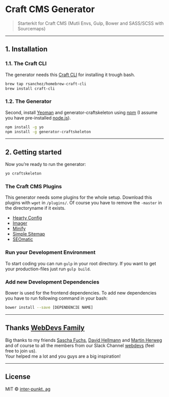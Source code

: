# Craft CMS Generator
> Starterkit for Craft CMS (Mutli Envs, Gulp, Bower and SASS/SCSS with Sourcemaps)

***

## 1. Installation

### 1.1. The Craft CLI
The generator needs this [Craft CLI](https://github.com/rsanchez/craft-cli) for installing it trough bash.
```bash
brew tap rsanchez/homebrew-craft-cli
brew install craft-cli
```

### 1.2. The Generator
Second, install [Yeoman](http://yeoman.io) and generator-craftskeleton using [npm](https://www.npmjs.com/) (I assume you have pre-installed [node.js](https://nodejs.org/)).
```bash
npm install -g yo
npm install -g generator-craftskeleton
```

***

## 2. Getting started
Now you’re ready to run the generator:
```bash
yo craftskeleton
```

### The Craft CMS Plugins
This generator needs some plugins for the whole setup. Download this plugins with `wget` in `/plugins/`. Of course you have to remove the `-master` in the directoryname if it exists.

- [Hearty Config](https://github.com/mmikkel/HeartyConfig-Craft)
- [Imager](https://github.com/aelvan/Imager-Craft)
- [Minify](https://github.com/nystudio107/minify)
- [Simple Sitemap](https://github.com/xodigital/SimpleSitemap)
- [SEOmatic](https://github.com/nystudio107/seomatic)

### Run your Development Environment
To start coding you can run `gulp` in your root directory. If you want to get your production-files just run `gulp build`.

### Add new Development Dependencies
Bower is used for the frontend dependencies. To add new dependencies you have to run following command in your bash:
```bash
bower install --save [DEPENDENCIE NAME]
```

***
## Thanks [WebDevs Family](http://webdevs.xyz/)
Big thanks to my friends [Sascha Fuchs](https://github.com/gisu), [David Hellmann](https://github.com/davidhellmann) and [Martin Herweg](https://github.com/martinherweg) and of course to all the members from our Slack Channel [webdevs](http://webdevs.xyz/) (feel free to join us).  
Your helped me a lot and you guys are a big inspiration!

***
## License
MIT © [inter-punkt. ag](http://inter-punkt.ch/)